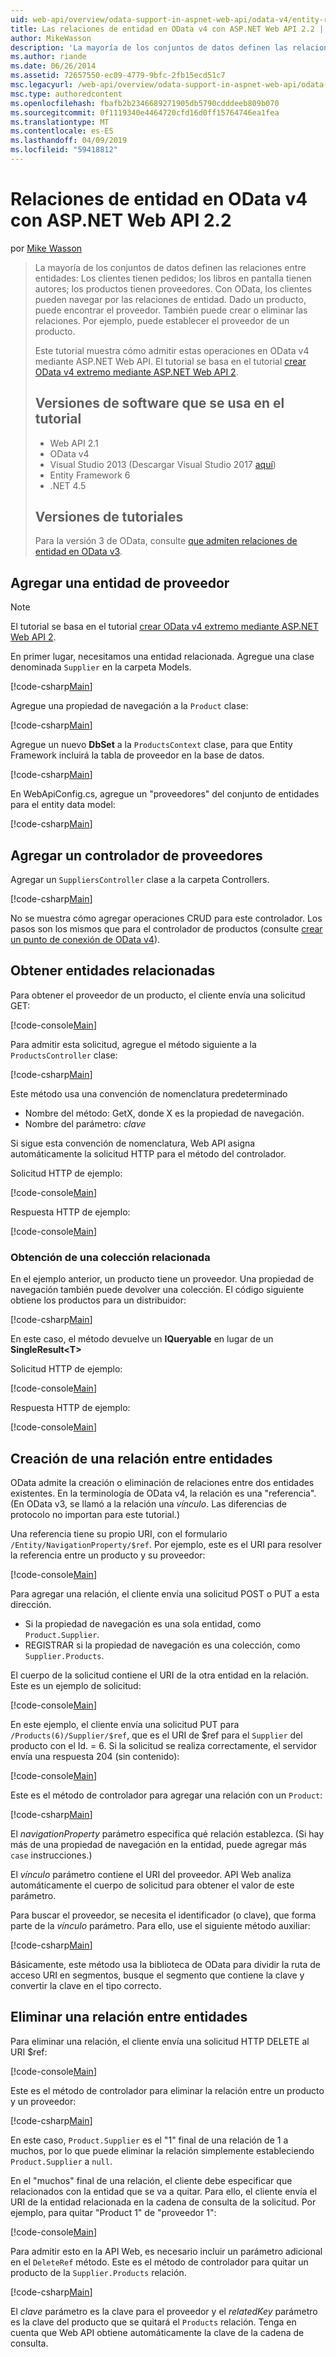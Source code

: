 ```yaml
---
uid: web-api/overview/odata-support-in-aspnet-web-api/odata-v4/entity-relations-in-odata-v4
title: Las relaciones de entidad en OData v4 con ASP.NET Web API 2.2 | Microsoft Docs
author: MikeWasson
description: 'La mayoría de los conjuntos de datos definen las relaciones entre entidades: Los clientes tienen pedidos; los libros en pantalla tienen autores; los productos tienen proveedores. Uso de OData, los clientes pueden navegar a través de...'
ms.author: riande
ms.date: 06/26/2014
ms.assetid: 72657550-ec09-4779-9bfc-2fb15ecd51c7
msc.legacyurl: /web-api/overview/odata-support-in-aspnet-web-api/odata-v4/entity-relations-in-odata-v4
msc.type: authoredcontent
ms.openlocfilehash: fbafb2b2346689271905db5790cdddeeb809b070
ms.sourcegitcommit: 0f1119340e4464720cfd16d0ff15764746ea1fea
ms.translationtype: MT
ms.contentlocale: es-ES
ms.lasthandoff: 04/09/2019
ms.locfileid: "59418812"
---
```

# <a name="entity-relations-in-odata-v4-using-aspnet-web-api-22"></a>Relaciones de entidad en OData v4 con ASP.NET Web API 2.2

por [Mike Wasson](https://github.com/MikeWasson)

> La mayoría de los conjuntos de datos definen las relaciones entre entidades: Los clientes tienen pedidos; los libros en pantalla tienen autores; los productos tienen proveedores. Con OData, los clientes pueden navegar por las relaciones de entidad. Dado un producto, puede encontrar el proveedor. También puede crear o eliminar las relaciones. Por ejemplo, puede establecer el proveedor de un producto.
>
> Este tutorial muestra cómo admitir estas operaciones en OData v4 mediante ASP.NET Web API. El tutorial se basa en el tutorial [crear OData v4 extremo mediante ASP.NET Web API 2](create-an-odata-v4-endpoint.md).
>
> ## <a name="software-versions-used-in-the-tutorial"></a>Versiones de software que se usa en el tutorial
>
> - Web API 2.1
> - OData v4
> - Visual Studio 2013 (Descargar Visual Studio 2017 [aquí](https://visualstudio.microsoft.com/downloads/?utm_medium=microsoft&utm_source=docs.microsoft.com&utm_campaign=button+cta&utm_content=download+vs2017))
> - Entity Framework 6
> - .NET 4.5
>
> ## <a name="tutorial-versions"></a>Versiones de tutoriales
>
> Para la versión 3 de OData, consulte [que admiten relaciones de entidad en OData v3](https://asp.net/web-api/overview/odata-support-in-aspnet-web-api/odata-v3/working-with-entity-relations).

## <a name="add-a-supplier-entity"></a>Agregar una entidad de proveedor

> [!NOTE]
> El tutorial se basa en el tutorial [crear OData v4 extremo mediante ASP.NET Web API 2](create-an-odata-v4-endpoint.md).

En primer lugar, necesitamos una entidad relacionada. Agregue una clase denominada `Supplier` en la carpeta Models.

[!code-csharp[Main](entity-relations-in-odata-v4/samples/sample1.cs)]

Agregue una propiedad de navegación a la `Product` clase:

[!code-csharp[Main](entity-relations-in-odata-v4/samples/sample2.cs?highlight=13-15)]

Agregue un nuevo **DbSet** a la `ProductsContext` clase, para que Entity Framework incluirá la tabla de proveedor en la base de datos.

[!code-csharp[Main](entity-relations-in-odata-v4/samples/sample3.cs?highlight=10)]

En WebApiConfig.cs, agregue un &quot;proveedores&quot; del conjunto de entidades para el entity data model:

[!code-csharp[Main](entity-relations-in-odata-v4/samples/sample4.cs?highlight=6)]

## <a name="add-a-suppliers-controller"></a>Agregar un controlador de proveedores

Agregar un `SuppliersController` clase a la carpeta Controllers.

[!code-csharp[Main](entity-relations-in-odata-v4/samples/sample5.cs)]

No se muestra cómo agregar operaciones CRUD para este controlador. Los pasos son los mismos que para el controlador de productos (consulte [crear un punto de conexión de OData v4](create-an-odata-v4-endpoint.md)).

## <a name="getting-related-entities"></a>Obtener entidades relacionadas

Para obtener el proveedor de un producto, el cliente envía una solicitud GET:

[!code-console[Main](entity-relations-in-odata-v4/samples/sample6.cmd)]

Para admitir esta solicitud, agregue el método siguiente a la `ProductsController` clase:

[!code-csharp[Main](entity-relations-in-odata-v4/samples/sample7.cs)]

Este método usa una convención de nomenclatura predeterminado

- Nombre del método: GetX, donde X es la propiedad de navegación.
- Nombre del parámetro: *clave*

Si sigue esta convención de nomenclatura, Web API asigna automáticamente la solicitud HTTP para el método del controlador.

Solicitud HTTP de ejemplo:

[!code-console[Main](entity-relations-in-odata-v4/samples/sample8.cmd)]

Respuesta HTTP de ejemplo:

[!code-console[Main](entity-relations-in-odata-v4/samples/sample9.cmd)]

### <a name="getting-a-related-collection"></a>Obtención de una colección relacionada

En el ejemplo anterior, un producto tiene un proveedor. Una propiedad de navegación también puede devolver una colección. El código siguiente obtiene los productos para un distribuidor:

[!code-csharp[Main](entity-relations-in-odata-v4/samples/sample10.cs)]

En este caso, el método devuelve un **IQueryable** en lugar de un **SingleResult&lt;T&gt;**

Solicitud HTTP de ejemplo:

[!code-console[Main](entity-relations-in-odata-v4/samples/sample11.cmd)]

Respuesta HTTP de ejemplo:

[!code-console[Main](entity-relations-in-odata-v4/samples/sample12.cmd)]

## <a name="creating-a-relationship-between-entities"></a>Creación de una relación entre entidades

OData admite la creación o eliminación de relaciones entre dos entidades existentes. En la terminología de OData v4, la relación es una &quot;referencia&quot;. (En OData v3, se llamó a la relación una *vínculo*. Las diferencias de protocolo no importan para este tutorial.)

Una referencia tiene su propio URI, con el formulario `/Entity/NavigationProperty/$ref`. Por ejemplo, este es el URI para resolver la referencia entre un producto y su proveedor:

[!code-console[Main](entity-relations-in-odata-v4/samples/sample13.cmd)]

Para agregar una relación, el cliente envía una solicitud POST o PUT a esta dirección.

- Si la propiedad de navegación es una sola entidad, como `Product.Supplier`.
- REGISTRAR si la propiedad de navegación es una colección, como `Supplier.Products`.

El cuerpo de la solicitud contiene el URI de la otra entidad en la relación. Este es un ejemplo de solicitud:

[!code-console[Main](entity-relations-in-odata-v4/samples/sample14.cmd)]

En este ejemplo, el cliente envía una solicitud PUT para `/Products(6)/Supplier/$ref`, que es el URI de $ref para el `Supplier` del producto con el Id. = 6. Si la solicitud se realiza correctamente, el servidor envía una respuesta 204 (sin contenido):

[!code-console[Main](entity-relations-in-odata-v4/samples/sample15.cmd)]

Este es el método de controlador para agregar una relación con un `Product`:

[!code-csharp[Main](entity-relations-in-odata-v4/samples/sample16.cs)]

El *navigationProperty* parámetro especifica qué relación establezca. (Si hay más de una propiedad de navegación en la entidad, puede agregar más `case` instrucciones.)

El *vínculo* parámetro contiene el URI del proveedor. API Web analiza automáticamente el cuerpo de solicitud para obtener el valor de este parámetro.

Para buscar el proveedor, se necesita el identificador (o clave), que forma parte de la *vínculo* parámetro. Para ello, use el siguiente método auxiliar:

[!code-csharp[Main](entity-relations-in-odata-v4/samples/sample17.cs)]

Básicamente, este método usa la biblioteca de OData para dividir la ruta de acceso URI en segmentos, busque el segmento que contiene la clave y convertir la clave en el tipo correcto.

## <a name="deleting-a-relationship-between-entities"></a>Eliminar una relación entre entidades

Para eliminar una relación, el cliente envía una solicitud HTTP DELETE al URI $ref:

[!code-console[Main](entity-relations-in-odata-v4/samples/sample18.cmd)]

Este es el método de controlador para eliminar la relación entre un producto y un proveedor:

[!code-csharp[Main](entity-relations-in-odata-v4/samples/sample19.cs)]

En este caso, `Product.Supplier` es el &quot;1&quot; final de una relación de 1 a muchos, por lo que puede eliminar la relación simplemente estableciendo `Product.Supplier` a `null`.

En el &quot;muchos&quot; final de una relación, el cliente debe especificar que relacionados con la entidad que se va a quitar. Para ello, el cliente envía el URI de la entidad relacionada en la cadena de consulta de la solicitud. Por ejemplo, para quitar "Product 1" de "proveedor 1":

[!code-console[Main](entity-relations-in-odata-v4/samples/sample20.cmd?highlight=1)]

Para admitir esto en la API Web, es necesario incluir un parámetro adicional en el `DeleteRef` método. Este es el método de controlador para quitar un producto de la `Supplier.Products` relación.

[!code-csharp[Main](entity-relations-in-odata-v4/samples/sample21.cs)]

El *clave* parámetro es la clave para el proveedor y el *relatedKey* parámetro es la clave del producto que se quitará el `Products` relación. Tenga en cuenta que Web API obtiene automáticamente la clave de la cadena de consulta.
